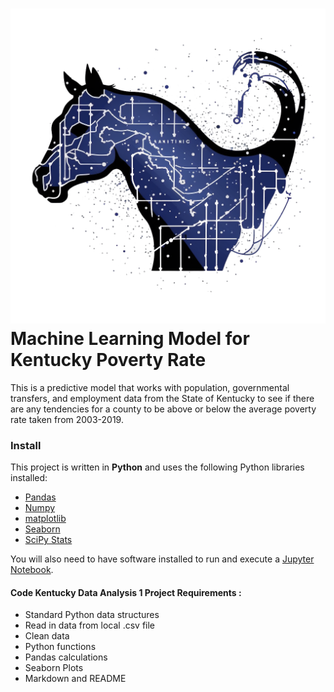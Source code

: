 # ![1679764731295](image/README/1679764731295.png)Machine Learning Model for Kentucky Poverty Rate

This is a predictive model that works with population, governmental transfers, and employment data from the State of Kentucky to see if there are any tendencies for a county to be above or below the average poverty rate taken from 2003-2019.

### Install

This project is written in **Python** and uses the following Python libraries installed:

* [Pandas](https://pandas.pydata.org/)
* [Numpy](https://numpy.org/)
* [matplotlib](https://matplotlib.org/)
* [Seaborn](https://seaborn.pydata.org/)
* [SciPy Stats](https://docs.scipy.org/doc/scipy/tutorial/stats.html)

You will also need to have software installed to run and execute a [Jupyter Notebook](http://jupyter.org/install.html).

#### Code Kentucky Data Analysis 1 Project Requirements :

* Standard Python data structures
* Read in data from local .csv file
* Clean data
* Python functions
* Pandas calculations
* Seaborn Plots
* Markdown and README

